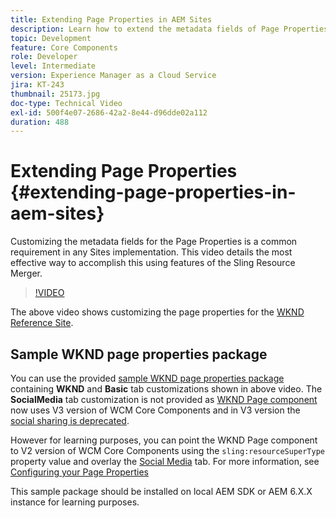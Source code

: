 ```yaml
---
title: Extending Page Properties in AEM Sites
description: Learn how to extend the metadata fields of Page Properties in Adobe Experience Manager Sites. This video details the most effective way to accomplish this using features of the Sling Resource Merger.
topic: Development
feature: Core Components
role: Developer
level: Intermediate
version: Experience Manager as a Cloud Service
jira: KT-243
thumbnail: 25173.jpg
doc-type: Technical Video
exl-id: 500f4e07-2686-42a2-8e44-d96dde02a112
duration: 488
---
```

# Extending Page Properties {#extending-page-properties-in-aem-sites}

Customizing the metadata fields for the Page Properties is a common requirement in any Sites implementation. This video details the most effective way to accomplish this using features of the Sling Resource Merger.

>[!VIDEO](https://video.tv.adobe.com/v/25173?quality=12&learn=on)

The above video shows customizing the page properties for the [WKND Reference Site](https://github.com/adobe/aem-guides-wknd).

## Sample WKND page properties package

You can use the provided [sample WKND page properties package](./assets/WKND-PageProperties-Example-Dialog-1.0.zip) containing **WKND** and **Basic** tab customizations shown in above video. The **SocialMedia** tab customization is not provided as [WKND Page component](https://github.com/adobe/aem-guides-wknd/blob/main/ui.apps/src/main/content/jcr_root/apps/wknd/components/page/.content.xml#L5) now uses V3 version of WCM Core Components and in V3 version the [social sharing is deprecated](https://github.com/adobe/aem-core-wcm-components/pull/1930). 

However for learning purposes, you can point the WKND Page component to V2 version of WCM Core Components using the `sling:resourceSuperType` property value and overlay the [Social Media](https://github.com/adobe/aem-core-wcm-components/blob/main/content/src/content/jcr_root/apps/core/wcm/components/page/v2/page/_cq_dialog/.content.xml#L95) tab. For more information, see [Configuring your Page Properties](https://experienceleague.adobe.com/docs/experience-manager-65/developing/extending-aem/page-properties-views.html#configuring-your-page-properties)

This sample package should be installed on local AEM SDK or AEM 6.X.X instance for learning purposes.
